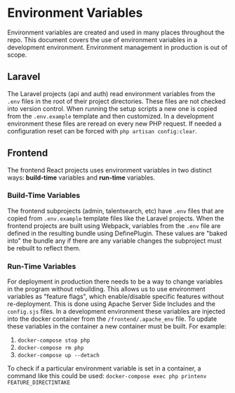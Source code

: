 # Environment Variables

Environment variables are created and used in many places throughout the repo.  This document covers the use of environment variables in a development environment.  Environment management in production is out of scope.

## Laravel

The Laravel projects (api and auth) read environment variables from the `.env` files in the root of their project directories.  These files are not checked into version control.  When running the setup scripts a new one is copied from the `.env.example` template and then customized.  In a development environment these files are reread on every new PHP request.  If needed a configuration reset can be forced with `php artisan config:clear`.

## Frontend

The frontend React projects uses environment variables in two distinct ways: **build-time** variables and **run-time** variables.

### Build-Time Variables

The frontend subprojects (admin, talentsearch, etc) have `.env` files that are copied from `.env.example` template files like the Laravel projects.  When the frontend projects are built using Webpack, variables from the `.env` file are defined in the resulting bundle using DefinePlugin.  These values are "baked into" the bundle any if there are any variable changes the subproject must be rebuilt to reflect them.

### Run-Time Variables

For deployment in production there needs to be a way to change variables in the program without rebuilding. This allows us to use environment variables as "feature flags", which enable/disable specific features without re-deployment. This is done using Apache Server Side Includes and the `config.sjs` files.  In a development environment these variables are injected into the docker container from the `/frontend/.apache_env` file.  To update these variables in the container a new container must be built.  For example:
1) `docker-compose stop php`
2) `docker-compose rm php`
3) `docker-compose up --detach`

To check if a particular environment variable is set in a container, a command like this could be used:
`docker-compose exec php printenv FEATURE_DIRECTINTAKE`


